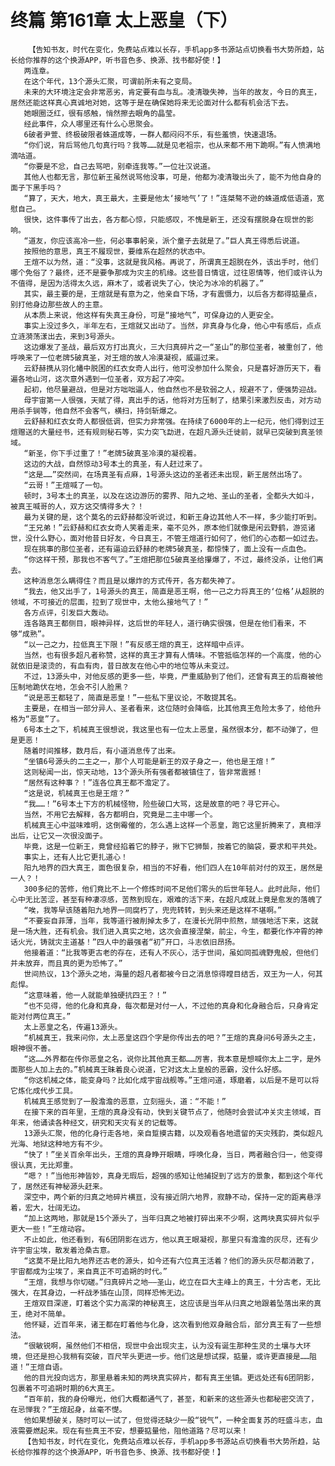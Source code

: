 # 终篇 第161章 太上恶皇（下）
        【告知书友，时代在变化，免费站点难以长存，手机app多书源站点切换看书大势所趋，站长给你推荐的这个换源APP，听书音色多、换源、找书都好使！】
       两连章。
       在这个年代，13个源头汇聚，可谓前所未有之变局。
       未来的大环境注定会非常恶劣，肯定要有血与乱。凌清璇失神，当年的故友，今日的真王，居然还能这样真心真诚地对她，这等于是在确保她将来无论面对什么都有机会活下去。
       她眼圈泛红，很有感触，悄然擦去眼角的晶莹。
       经此事件，众人哪里还有什么心思聚会。
       6破者尹萱、终极破限者蛛道成等，一群人都闷闷不乐，有些羞愤，快速退场。
       “你们说，背后骂他几句真行吗？我等……就是见老祖宗，也从来都不用下跪啊。”有人愤满地滴咕道。
       “你要是不忿，自己去骂吧，别牵连我等。”一位壮汉说道。
       其他人也都无言，那位新王虽然说骂他没事，可是，他都为凌清璇出头了，能不为他自身的面子下黑手吗？
       “算了，天大，地大，真王最大，主要是他太‘接地气’了！”连桀骜不逊的蛛道成低语道，宽慰自己。
       很快，这件事传了出去，各方都心惊，只能感叹，不愧是新王，还没有摆脱身在现世的影响。
       “道友，你应该高冷一些，何必事事躬亲，派个童子去就是了。”巨人真王得悉后说道。
       按照他的意思，真王不履现世，要维系在超然的状态中。
       王煊不以为然，道：“没事，这就是我风格。再说了，所谓真王超脱在外，该出手时，他们哪个免俗了？最终，还不是要争那成为灾主的机缘。这些昔日情谊，过往恩情等，他们或许认为不值得，是因为活得太久远，麻木了，或者说失了心，快沦为冰冷的机器了。”
       其实，最主要的是，王煊就是有意为之，他亲自下场，才有震慑力，以后各方都得掂量点，别打他身边那些故人的主意。
       从本质上来说，他这样有失真王身份，可是“接地气”，可保身边的人更安全。
       事实上没过多久，半年左右，王煊就又出动了。当然，非真身与化身，他心中有感后，点点立涟漪荡漾出去，来到3号源头。
       这边爆发了圣战，最后双方打出真火，三大归真碎片之一“圣山”的那位圣者，被重创了，他呼唤来了一位老牌5破真圣，对王煊的故人冷漠凝视，威逼过来。
       云舒赫携从羽化幡中脱困的红衣女奇人出行，他可没参加什么聚会，只是喜好游历天下，看遍各地山河，这次意外遇到一位圣者，双方起了冲突。
       起初，他尽量避战，但是对方咄咄逼人，他自然也不是软弱之人，规避不了，便强势迎战。
       母宇宙第一人很强，天赋了得，真出手的话，他将对方压制了，结果引来激烈反击，对方动用杀手锏等，他自然不会客气，横扫，持剑斩爆之。
       云舒赫和红衣女奇人都很低调，但实力非常强。在持续了6000年的上一纪元，他们得到过王煊赠送的大量经书，还有规则秘石等，实力突飞勐进，在超凡源头迁徙前，就早已突破到真圣领域。
       “新圣，你下手过重了！”老牌5破真圣冷漠的凝视着。
       这边的大战，自然惊动3号本土的真圣，有人赶过来了。
       “这是……”突然间，在场真圣有点麻，1号源头这边的圣者还未出现，新王居然出场了。
       “云哥！”王煊喊了一句。
       顿时，3号本土的真圣，以及在这边游历的雾界、阳九之地、圣山的圣者，全都头大如斗，被真王喊哥的人，双方这交情得多大？！
       最为关键的是，这个莫名的云舒赫都没听说过，和新王身边其他人不一样，多少能打听到。
       “王兄弟！”云舒赫和红衣女奇人笑着走来，毫不见外，原本他们就像是闲云野鹤，游览诸世，没什么野心，面对他昔日好友，今日真王，不管王煊道行如何了，他们的心态都一如过去。
       现在挑事的那位圣者，还有逼迫云舒赫的老牌5破真圣，都惊悚了，面上没有一点血色。
       “你这样干预，那我也不客气了。”王煊把那位5破真圣给攥爆了，不过，最终没杀，让他们离去。
       这种消息怎么瞒得住？而且是以爆炸的方式传开，各方都失神了。
       “我去，他又出手了，1号源头的真王，简直是恶王啊，他一己之力将真王的‘位格’从超脱的领域，不可接近的层面，拉到了现世中，太他么接地气了！”
       各方点评，引发巨大轰动。
       连各路真王都侧目，眼神异样，这后世的年轻人，道行确实很强，但是在他们看来，不够“成熟”。
       “以一己之力，拉低真王下限！”有反感王煊的真王，这样暗中点评。
       当然，也有很多超凡者称赞，这样的真王才算有人情味。不管抵临怎样的一个高度，他的心就依旧是滚烫的，有血有肉，昔日故友在他心中的地位等从未变过。
       不过，13源头中，对他反感的更多一些，毕竟，严重威胁到了他们，还曾有真王的后裔被他压制地跪伏在地，怎会不引人脸黑？
       “说是恶王都轻了，简直是恶皇！”一些私下里议论，不敢提其名。
       主要是，在相当一部分异人、圣者看来，这位随时会降临，比其他真王危险太多了，给他升格为“恶皇”了。
       6号本土之下，机械真王很想说，我这里也有一位太上恶皇，虽然很本分，都不动弹了，但是更恶！
       随着时间推移，数月后，有小道消息传了出来。
       “坐镇6号源头的二主之一，那个人可能是新王的双子身之一，他也是王煊！”
       这则秘闻一出，惊天动地，13个源头所有强者都被镇住了，皆非常震撼！
       “居然有这种事？！”连各位真王都不澹定了。
       “这是说，机械真王也是王煊？”
       “我……！”6号本土下方的机械怪物，险些破口大骂，这是故意的吧？寻它开心。
       当然，不用它去解释，各方都明白，究竟是二主中哪一个。
       机械真王心中滋味难明，这倒霉催的，怎么遇上这样一个恶皇，跑它这里折腾来了，真相浮出后，让它又一次很没面子。
       毕竟，这是一位新王，竟曾经掐着它的脖子，揪下它狮鬃，按着它的脑袋，要求和平共处。
       事实上，还有人比它更扎道心！
       阳九地界的四大真王，面色很复杂，相当的不好看，他们四人在10年前对付的双王，居然是一人？！
       300多纪的苦修，他们竟比不上一个修炼时间不足他们零头的后世年轻人。此时此际，他们心中无比苦涩，甚至有种凄凉感，苦熬到现在，艰难的活下来，在超凡成就上竟是愈发的落魄了
       “唉，我等早该随着阳九地界一同腐朽了，兜兜转转，到头来还是这样不堪啊。”
       “不要妄自菲薄，当年，我等道行被削掉太多了，在漫长光阴中煎熬，顽强地活下来，这就是一场大胜，还有机会。我们进入真实之地，这次会直接涅槃，前尘，今生，都要化作冲霄的神话火光，铸就灾主道基！”四人中的最强者“初”开口，斗志依旧昂扬。
       他接着道：“比我等更古老的存在，还有人不灰心，活于世间，虽如同孤魂野鬼般，但他们并未放弃，而且真的更为恐怖了。”
       世间热议，13个源头之地，海量的超凡者都被今日之消息惊得瞠目结舌，双王为一人，何其彪悍。
       “这意味着，他一人就能单独硬抗四王？！”
       “也不见得，他的化身和真身，每次都是对付一人，不过他的真身和化身融合后，只身肯定能对付两位真王。”
       太上恶皇之名，传遍13源头。
       “机械真王，我来问你，太上恶皇这四个字是你传出去的吧？”王煊的真身问6号源头之主，眼神很不善。
       “这……外界都在传你恶皇之名，说你比其他真王都……厉害，我本意是想喊你太上二字，是外面那些人加上去的。”机械真王昧着良心说道，它对这太上皇般的恶霸，没什么好感。
       “你这机械之体，能变身吗？比如化成宇宙战舰等。”王煊问道，琢磨着，以后是不是可以将它炼化成代步工具。
       机械真王感觉到了一股澹澹的恶意，立刻摇头，道：“不能！”
       在接下来的百年里，王煊的真身没有动，快到关键节点了，他随时会尝试冲关灾主领域，百年来，他诵读各种经文，研究和天灾有关的记载等。
       13源头汇聚，他的化身行走各地，亲自踅摸古籍，以及观看各地遗留的天灾残韵，类似超凡光海、地狱这种地方有不少。
       “快了！”坐关百余年出头，王煊的真身睁开眼睛，呼唤化身，当日，两者融合归一，他变得很认真，无比郑重。
       “嗯？！”当他形神皆妙，真身无瑕后，超强的感知让他捕捉到了远方的景象，都到这个年代了，居然还有神秘源头赶来。
       深空中，两个新的归真之地碎片横亘，没有接近阴六地界，寂静不动，保持一定的距离悬浮着，宏大，壮阔无边。
       “加上这两地，那就是15个源头了，当年归真之地被打碎出来不少啊，这两块真实碎片似乎更大一些！”王煊动容。
       不止如此，他还看到，有6团阴影在远方，他以真王眼凝视，那里只有澹澹的灰尽，还有少许宇宙尘埃，散发着沧桑古意。
       “这莫不是比阳九地界还古老的源头，如今还有六位真王活着？他们的源头灰尽都消散了，宇宙都成为尘埃了，来自真正不可追朔的时代。”
       “王煊，我想与你切磋。”归真碎片之地——圣山，屹立在巨大主峰上的真王，十分古老，无比强大，在其身边，一杆战矛插在山顶，同样恐怖无边。
       王煊双目深邃，盯着这个实力高深的神秘真王，这应该是当年从归真之地跟着坠落出来的真王，绝对不简单。
       他怀疑，近百年来，诸王都在盯着他与化身，这次看到他双身融合后，部分真王有了一些想法。
       “很敏锐啊，虽然他们不相信，现世中会出现灾主，认为没有诞生那种生灵的土壤与大环境，但还是担心我稍有突破，百尺竿头更进一步。他们这是想试探，掂量，或许更直接是……阻道！”王煊自语。
       他的目光投向远方，那里悬着未知的两块真实碎片，都有真王坐镇。更远处还有6团阴影，包裹着不可追朔时期的6大真王。
       “百年前，我的身份曝光，他们大概都通气了，甚至，和新来的这些源头也都秘密交流了，在忌惮我？”王煊起身，丝毫不憷。
       他如果想破关，随时可以一试了，但觉得还缺少一股“锐气”，一种全面复苏的旺盛斗志，血液需要燃起来。现在有些真王不安，想要掂量他，阻他道路？尽可以来！
       【告知书友，时代在变化，免费站点难以长存，手机app多书源站点切换看书大势所趋，站长给你推荐的这个换源APP，听书音色多、换源、找书都好使！】